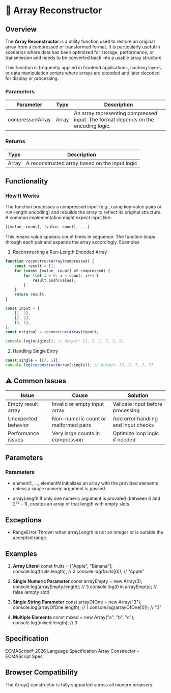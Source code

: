 # 📘 Array Reconstructor

## Overview

The **Array Reconstructor** is a utility function used to restore an original array from a compressed or transformed format. It is particularly useful in scenarios where data has been optimized for storage, performance, or transmission and needs to be converted back into a usable array structure.

This function is frequently applied in frontend applications, caching layers, or data manipulation scripts where arrays are encoded and later decoded for display or processing.

### Parameters

| Parameter       | Type  | Description                                                                       |
| --------------- | ----- | --------------------------------------------------------------------------------- |
| compressedArray | Array | An array representing compressed input. The format depends on the encoding logic. |

### Returns

| Type  | Description                                    |
| ----- | ---------------------------------------------- |
| Array | A reconstructed array based on the input logic |

## Functionality

### How It Works

The function processes a compressed input (e.g., using key-value pairs or run-length encoding) and rebuilds the array to reflect its original structure. A common implementation might expect input like:

```js
[[value, count], [value, count], ...]
```

This means value appears count times in sequence. The function loops through each pair and expands the array accordingly.
Examples

1. Reconstructing a Run-Length Encoded Array

```js
function reconstructArray(compressed) {
	const result = [];
	for (const [value, count] of compressed) {
		for (let i = 0; i < count; i++) {
			result.push(value);
		}
	}
	return result;
}

const input = [
	[1, 3],
	[2, 2],
	[5, 1],
];
const original = reconstructArray(input);

console.log(original); // Output: [1, 1, 1, 2, 2, 5]
```

2. Handling Single Entry

```js
const single = [[7, 5]];
console.log(reconstructArray(single)); // Output: [7, 7, 7, 7, 7]
```

## ⚠️ Common Issues

| Issue               | Cause                                | Solution                            |
| ------------------- | ------------------------------------ | ----------------------------------- |
| Empty result array  | Invalid or empty input array         | Validate input before processing    |
| Unexpected behavior | Non-numeric count or malformed pairs | Add error handling and input checks |
| Performance issues  | Very large counts in compression     | Optimize loop logic if needed       |

## Parameters

### Parameters

- element1, …, elementN
  Initializes an array with the provided elements unless a single numeric argument is passed.

- arrayLength
  If only one numeric argument is provided (between 0 and 2³² - 1), creates an array of that length with empty slots.

## Exceptions

- RangeError
  Thrown when arrayLength is not an integer or is outside the accepted range.

## Examples

1. **Array Literal**
   const fruits = ["Apple", "Banana"];
   console.log(fruits.length); // 2
   console.log(fruits[0]); // "Apple"

2. **Single Numeric Parameter**
   const arrayEmpty = new Array(3);
   console.log(arrayEmpty.length); // 3
   console.log(0 in arrayEmpty); // false (empty slot)

3. **Single String Parameter**
   const arrayOfOne = new Array("3");
   console.log(arrayOfOne.length); // 1
   console.log(arrayOfOne[0]); // "3"

4. **Multiple Elements**
   const mixed = new Array("a", "b", "c");
   console.log(mixed.length); // 3

## Specification

ECMAScript® 2026 Language Specification
Array Constructor – ECMAScript Spec

## Browser Compatibility

The Array() constructor is fully supported across all modern browsers.
